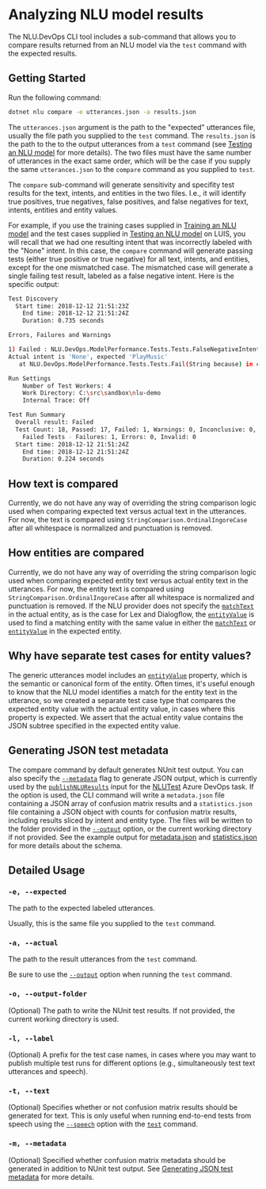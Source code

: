 # Analyzing NLU model results

The NLU.DevOps CLI tool includes a sub-command that allows you to compare results returned from an NLU model via the `test` command with the expected results.

## Getting Started

Run the following command:
```bash
dotnet nlu compare -e utterances.json -a results.json
```

The `utterances.json` argument is the path to the "expected" utterances file, usually the file path you supplied to the `test` command. The `results.json` is the path to the 
to the output utterances from a `test` command (see [Testing an NLU model](Test.md) for more details). The two files must have the same number of utterances in the exact same order, which will be the case if you supply the same `utterances.json` to the `compare` command as you supplied to `test`.

The `compare` sub-command will generate sensitivity and specifity test results for the text, intents, and entities in the two files. I.e., it will identify true positives, true negatives, false positives, and false negatives for text, intents, entities and entity values.

For example, if you use the training cases supplied in [Training an NLU model](Train.md#getting-started) and the test cases supplied in [Testing an NLU model](Test.md#getting-started) on LUIS, you will recall that we had one resulting intent that was incorrectly labeled with the "None" intent. In this case, the `compare` command will generate passing tests (either true positive or true negative) for all text, intents, and entities, except for the one mismatched case. The mismatched case will generate a single failing test result, labeled as a false negative intent. Here is the specific output:
```bash
Test Discovery
  Start time: 2018-12-12 21:51:23Z
    End time: 2018-12-12 21:51:24Z
    Duration: 0.735 seconds

Errors, Failures and Warnings

1) Failed : NLU.DevOps.ModelPerformance.Tests.Tests.FalseNegativeIntent('PlayMusic', 'listen to hip hop')
Actual intent is 'None', expected 'PlayMusic'
   at NLU.DevOps.ModelPerformance.Tests.Tests.Fail(String because) in c:\src\NLU.DevOps\src\NLU.DevOps.ModelPerformance.Tests\Tests.cs:line 22

Run Settings
    Number of Test Workers: 4
    Work Directory: C:\src\sandbox\nlu-demo
    Internal Trace: Off

Test Run Summary
  Overall result: Failed
  Test Count: 18, Passed: 17, Failed: 1, Warnings: 0, Inconclusive: 0, Skipped: 0
    Failed Tests - Failures: 1, Errors: 0, Invalid: 0
  Start time: 2018-12-12 21:51:24Z
    End time: 2018-12-12 21:51:24Z
    Duration: 0.224 seconds
```

## How text is compared

Currently, we do not have any way of overriding the string comparison logic used when comparing expected text versus actual text in the utterances. For now, the text is compared using `StringComparison.OrdinalIngoreCase` after all whitespace is normalized and punctuation is removed.

## How entities are compared

Currently, we do not have any way of overriding the string comparison logic used when comparing expected entity text versus actual entity text in the utterances. For now, the entity text is compared using `StringComparison.OrdinalIngoreCase` after all whitespace is normalized and punctuation is removed. If the NLU provider does not specify the [`matchText`](GenericUtterances.md#matchText) in the actual entity, as is the case for Lex and Dialogflow, the [`entityValue`](GenericUtterances.md#entityvalue) is used to find a matching entity with the same value in either the [`matchText`](GenericUtterances.md#matchText) or [`entityValue`](GenericUtterances.md#entityvalue) in the expected entity.

## Why have separate test cases for entity values?

The generic utterances model includes an [`entityValue`](GenericUtterances.md#entityvalue) property, which is the semantic or canonical form of the entity. Often times, it's useful enough to know that the NLU model identifies a match for the entity text in the utterance, so we created a separate test case type that compares the expected entity value with the actual entity value, in cases where this property is expected. We assert that the actual entity value contains the JSON subtree specified in the expected entity value.

## Generating JSON test metadata

The compare command by default generates NUnit test output. You can also specify the [`--metadata`](#-m---metadata) flag to generate JSON output, which is currently used by the [`publishNLUResults`](NLUTestTask.md#publishnluresults) input for the [NLUTest](NLUTestTask.md) Azure DevOps task. If the option is used, the CLI command will write a `metadata.json` file containing a JSON array of confusion matrix results and a `statistics.json` file containing a JSON object with counts for confusion matrix results, including results sliced by intent and entity type. The files will be written to the folder provided in the [`--output`](#-o---output) option, or the current working directory if not provided. See the example output for [metadata.json](examples/metadata.json) and [statistics.json](examples/statistics.json) for more details about the schema.

## Detailed Usage

### `-e, --expected`
The path to the expected labeled utterances.

Usually, this is the same file you supplied to the `test` command.

### `-a, --actual`
The path to the result utterances from the `test` command.

Be sure to use the [`--output`](Test.md#-o---output) option when running the `test` command.

### `-o, --output-folder`
(Optional) The path to write the NUnit test results. If not provided, the current working directory is used.

### `-l, --label`
(Optional) A prefix for the test case names, in cases where you may want to publish multiple test runs for different options (e.g., simultaneously test text utterances and speech).

### `-t, --text`
(Optional) Specifies whether or not confusion matrix results should be generated for text. This is only useful when running end-to-end tests from speech using the [`--speech`](Test.md#--speech) option with the [`test`](Test.md) command.

### `-m, --metadata`
(Optional) Specified whether confusion matrix metadata should be generated in addition to NUnit test output. See [Generating JSON test metadata](#generating-json-test-metadata) for more details.
